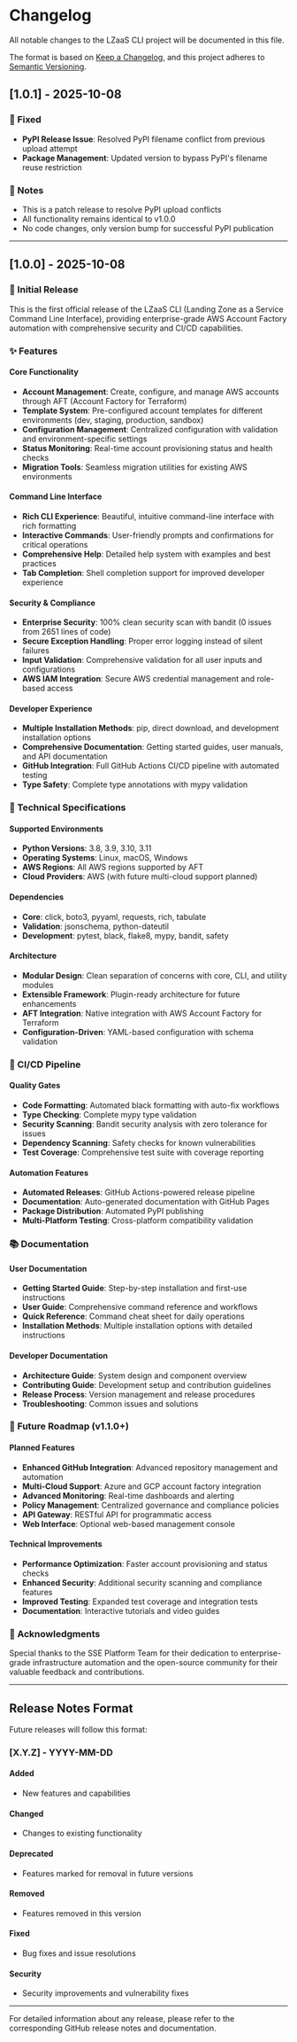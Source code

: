# Changelog

All notable changes to the LZaaS CLI project will be documented in this file.

The format is based on [Keep a Changelog](https://keepachangelog.com/en/1.0.0/),
and this project adheres to [Semantic Versioning](https://semver.org/spec/v2.0.0.html).

## [1.0.1] - 2025-10-08

### 🔧 Fixed
- **PyPI Release Issue**: Resolved PyPI filename conflict from previous upload attempt
- **Package Management**: Updated version to bypass PyPI's filename reuse restriction

### 📝 Notes
- This is a patch release to resolve PyPI upload conflicts
- All functionality remains identical to v1.0.0
- No code changes, only version bump for successful PyPI publication

---

## [1.0.0] - 2025-10-08

### 🎉 Initial Release

This is the first official release of the LZaaS CLI (Landing Zone as a Service Command Line Interface), providing enterprise-grade AWS Account Factory automation with comprehensive security and CI/CD capabilities.

### ✨ Features

#### Core Functionality
- **Account Management**: Create, configure, and manage AWS accounts through AFT (Account Factory for Terraform)
- **Template System**: Pre-configured account templates for different environments (dev, staging, production, sandbox)
- **Configuration Management**: Centralized configuration with validation and environment-specific settings
- **Status Monitoring**: Real-time account provisioning status and health checks
- **Migration Tools**: Seamless migration utilities for existing AWS environments

#### Command Line Interface
- **Rich CLI Experience**: Beautiful, intuitive command-line interface with rich formatting
- **Interactive Commands**: User-friendly prompts and confirmations for critical operations
- **Comprehensive Help**: Detailed help system with examples and best practices
- **Tab Completion**: Shell completion support for improved developer experience

#### Security & Compliance
- **Enterprise Security**: 100% clean security scan with bandit (0 issues from 2651 lines of code)
- **Secure Exception Handling**: Proper error logging instead of silent failures
- **Input Validation**: Comprehensive validation for all user inputs and configurations
- **AWS IAM Integration**: Secure AWS credential management and role-based access

#### Developer Experience
- **Multiple Installation Methods**: pip, direct download, and development installation options
- **Comprehensive Documentation**: Getting started guides, user manuals, and API documentation
- **GitHub Integration**: Full GitHub Actions CI/CD pipeline with automated testing
- **Type Safety**: Complete type annotations with mypy validation

### 🔧 Technical Specifications

#### Supported Environments
- **Python Versions**: 3.8, 3.9, 3.10, 3.11
- **Operating Systems**: Linux, macOS, Windows
- **AWS Regions**: All AWS regions supported by AFT
- **Cloud Providers**: AWS (with future multi-cloud support planned)

#### Dependencies
- **Core**: click, boto3, pyyaml, requests, rich, tabulate
- **Validation**: jsonschema, python-dateutil
- **Development**: pytest, black, flake8, mypy, bandit, safety

#### Architecture
- **Modular Design**: Clean separation of concerns with core, CLI, and utility modules
- **Extensible Framework**: Plugin-ready architecture for future enhancements
- **AFT Integration**: Native integration with AWS Account Factory for Terraform
- **Configuration-Driven**: YAML-based configuration with schema validation

### 🚀 CI/CD Pipeline

#### Quality Gates
- **Code Formatting**: Automated black formatting with auto-fix workflows
- **Type Checking**: Complete mypy type validation
- **Security Scanning**: Bandit security analysis with zero tolerance for issues
- **Dependency Scanning**: Safety checks for known vulnerabilities
- **Test Coverage**: Comprehensive test suite with coverage reporting

#### Automation Features
- **Automated Releases**: GitHub Actions-powered release pipeline
- **Documentation**: Auto-generated documentation with GitHub Pages
- **Package Distribution**: Automated PyPI publishing
- **Multi-Platform Testing**: Cross-platform compatibility validation

### 📚 Documentation

#### User Documentation
- **Getting Started Guide**: Step-by-step installation and first-use instructions
- **User Guide**: Comprehensive command reference and workflows
- **Quick Reference**: Command cheat sheet for daily operations
- **Installation Methods**: Multiple installation options with detailed instructions

#### Developer Documentation
- **Architecture Guide**: System design and component overview
- **Contributing Guide**: Development setup and contribution guidelines
- **Release Process**: Version management and release procedures
- **Troubleshooting**: Common issues and solutions

### 🔮 Future Roadmap (v1.1.0+)

#### Planned Features
- **Enhanced GitHub Integration**: Advanced repository management and automation
- **Multi-Cloud Support**: Azure and GCP account factory integration
- **Advanced Monitoring**: Real-time dashboards and alerting
- **Policy Management**: Centralized governance and compliance policies
- **API Gateway**: RESTful API for programmatic access
- **Web Interface**: Optional web-based management console

#### Technical Improvements
- **Performance Optimization**: Faster account provisioning and status checks
- **Enhanced Security**: Additional security scanning and compliance features
- **Improved Testing**: Expanded test coverage and integration tests
- **Documentation**: Interactive tutorials and video guides

### 🙏 Acknowledgments

Special thanks to the SSE Platform Team for their dedication to enterprise-grade infrastructure automation and the open-source community for their valuable feedback and contributions.

---

## Release Notes Format

Future releases will follow this format:

### [X.Y.Z] - YYYY-MM-DD

#### Added
- New features and capabilities

#### Changed
- Changes to existing functionality

#### Deprecated
- Features marked for removal in future versions

#### Removed
- Features removed in this version

#### Fixed
- Bug fixes and issue resolutions

#### Security
- Security improvements and vulnerability fixes

---

For detailed information about any release, please refer to the corresponding GitHub release notes and documentation.
